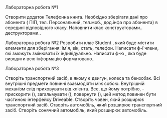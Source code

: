 Лабораторна робота №1

Створити додаток Телефонна книга. Необхідно зберігати дані про абонента ( ПІП, тел. Персональний, тел.моб., дод.інфа про абонента) в середині відповідного класу. Наповнити клас конструкторами.. деструкторами..

Лабораторна робота №2
Розробити клас Student , який буде містити елементи для зберігання: ім'я, вік, стать, телефон. Написати ф-ї члени, які зможуть змінювати їх індивідуально. Написати ф-ю , яка буде виводити всю інформацію форматовано..

Лабораторна робота №3

Створіть транспортний засіб, в якому є двигун, колеса та бензобак. Всі внутрішні предмети повинні взаємодіяти між собою.
Внутрішній механізм слід приховувати від клієнта. Все, що йому потрібно, - прискорити (), загальмувати (), повернути (), цей метод повинен бути частиною інтерфейсу Driveable.
Створіть човен, який розширює транспортний засіб.
Створіть автомобіль, який розширює транспортний засіб.
Створіть сонячний автомобіль, який розширює автомобіль.
